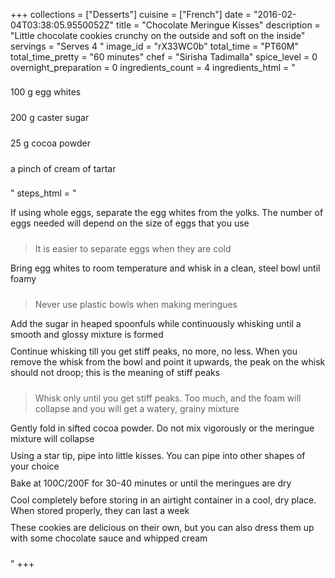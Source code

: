 +++
collections = ["Desserts"]
cuisine = ["French"]
date = "2016-02-04T03:38:05.9550052Z"
title = "Chocolate Meringue Kisses"
description = "Little chocolate cookies crunchy on the outside and soft on the inside"
servings = "Serves 4 "
image_id = "rX33WC0b"
total_time = "PT60M"
total_time_pretty = "60 minutes"
chef = "Sirisha Tadimalla"
spice_level = 0
overnight_preparation = 0
ingredients_count = 4
ingredients_html = "<ul style='padding-left: 0; list-style: none;'><li itemprop='recipeIngredient' style='margin: 8px 0px;padding: 8px 0px;'>100 g egg whites</li><li itemprop='recipeIngredient' style='margin: 8px 0px;padding: 8px 0px;'>200 g caster sugar</li><li itemprop='recipeIngredient' style='margin: 8px 0px;padding: 8px 0px;'>25 g cocoa powder</li><li itemprop='recipeIngredient' style='margin: 8px 0px;padding: 8px 0px;'>a pinch of cream of tartar</li></ul>"
steps_html = "<ol style='list-style: none inside; padding-left: 0px;'><li style='padding-bottom: 10px;'><i class='step-track-icon fa fa-square-o'></i><span class='step-text' itemprop='recipeInstructions'>If using whole eggs, separate the egg whites from the yolks. The number of eggs needed will depend on the size of eggs that you use</span></li><blockquote>It is easier to separate eggs when they are cold</blockquote><li style='padding-bottom: 10px;'><i class='step-track-icon fa fa-square-o'></i><span class='step-text' itemprop='recipeInstructions'>Bring egg whites to room temperature and whisk in a clean, steel bowl until foamy</span></li><blockquote>Never use plastic bowls when making meringues</blockquote><li style='padding-bottom: 10px;'><i class='step-track-icon fa fa-square-o'></i><span class='step-text' itemprop='recipeInstructions'>Add the sugar in heaped spoonfuls while continuously whisking until a smooth and glossy mixture is formed</span></li><li style='padding-bottom: 10px;'><i class='step-track-icon fa fa-square-o'></i><span class='step-text' itemprop='recipeInstructions'>Continue whisking till you get stiff peaks, no more, no less. When you remove the whisk from the bowl and point it upwards, the peak on the whisk should not droop; this is the meaning of stiff peaks</span></li><blockquote>Whisk only until you get stiff peaks. Too much, and the foam will collapse and you will get a watery, grainy mixture</blockquote><li style='padding-bottom: 10px;'><i class='step-track-icon fa fa-square-o'></i><span class='step-text' itemprop='recipeInstructions'>Gently fold in sifted cocoa powder. Do not mix vigorously or the meringue mixture will collapse</span></li><li style='padding-bottom: 10px;'><i class='step-track-icon fa fa-square-o'></i><span class='step-text' itemprop='recipeInstructions'>Using a star tip, pipe into little kisses. You can pipe into other shapes of your choice</span></li><li style='padding-bottom: 10px;'><i class='step-track-icon fa fa-square-o'></i><span class='step-text' itemprop='recipeInstructions'>Bake at 100C/200F for 30-40 minutes or until the meringues are dry</span></li><li style='padding-bottom: 10px;'><i class='step-track-icon fa fa-square-o'></i><span class='step-text' itemprop='recipeInstructions'>Cool completely before storing in an airtight container in a cool, dry place. When stored properly, they can last a week</span></li><li style='padding-bottom: 10px;'><i class='step-track-icon fa fa-square-o'></i><span class='step-text' itemprop='recipeInstructions'>These cookies are delicious on their own, but you can also dress them up with some chocolate sauce and whipped cream</span></li></ol>"
+++
